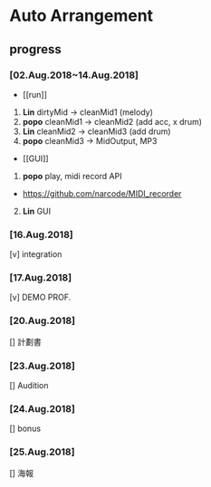# Auto Arrangement

## progress
### [02.Aug.2018~14.Aug.2018]
* [[run]]
1. **Lin** dirtyMid -> cleanMid1 (melody)
2. **popo** cleanMid1 -> cleanMid2 (add acc, x drum)
3. **Lin** cleanMid2 -> cleanMid3 (add drum)
4. **popo** cleanMid3 -> MidOutput, MP3
* [[GUI]]
1. **popo** play, midi record API
  * https://github.com/narcode/MIDI_recorder
2. **Lin** GUI

### [16.Aug.2018]
[v] integration

### [17.Aug.2018]
[v] DEMO PROF.

### [20.Aug.2018]
[] 計劃書

### [23.Aug.2018]
[] Audition

### [24.Aug.2018]
[] bonus

### [25.Aug.2018]
[] 海報

